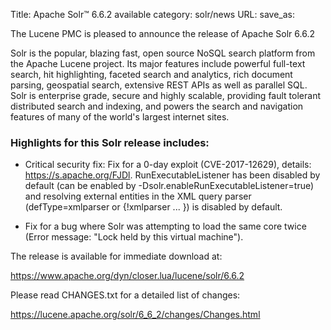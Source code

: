 Title: Apache Solr™ 6.6.2 available
category: solr/news
URL: 
save_as: 

The Lucene PMC is pleased to announce the release of Apache Solr 6.6.2

Solr is the popular, blazing fast, open source NoSQL search platform from the Apache Lucene project. Its major features include powerful full-text search, hit highlighting, faceted search and analytics, rich document parsing, geospatial search, extensive REST APIs as well as parallel SQL. Solr is enterprise grade, secure and highly scalable, providing fault tolerant distributed search and indexing, and powers the search and navigation features of many of the world's largest internet sites.

### Highlights for this Solr release includes:

 * Critical security fix: Fix for a 0-day exploit (CVE-2017-12629), details: https://s.apache.org/FJDl. RunExecutableListener has been disabled by default (can be enabled by -Dsolr.enableRunExecutableListener=true) and resolving external entities in the XML query parser (defType=xmlparser or {!xmlparser ... }) is disabled by default.

 * Fix for a bug where Solr was attempting to load the same core twice (Error message: "Lock held by this virtual machine").

The release is available for immediate download at:

   <https://www.apache.org/dyn/closer.lua/lucene/solr/6.6.2>

Please read CHANGES.txt for a detailed list of changes:

   <https://lucene.apache.org/solr/6_6_2/changes/Changes.html>

